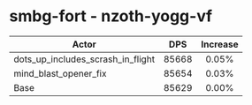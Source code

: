 # smbg-fort - nzoth-yogg-vf
| Actor | DPS | Increase |
|---|:---:|:---:|
|dots_up_includes_scrash_in_flight|85668|0.05%|
|mind_blast_opener_fix|85654|0.03%|
|Base|85629|0.00%|
